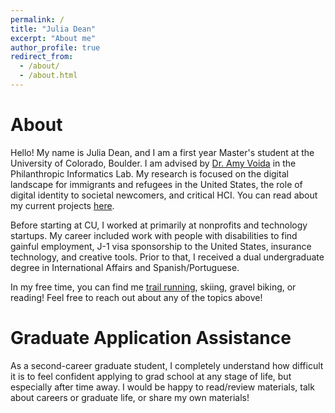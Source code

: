 ```yaml
---
permalink: /
title: "Julia Dean"
excerpt: "About me"
author_profile: true
redirect_from: 
  - /about/
  - /about.html
---
```


About
======
Hello! My name is Julia Dean, and I am a first year Master's student at the University of Colorado, Boulder. I am advised by [Dr. Amy Voida](https://amy.voida.com/) in the Philanthropic Informatics Lab. My research is focused on the digital landscape for immigrants and refugees in the United States, the role of digital identity to societal newcomers, and critical HCI. You can read about my current projects [here](https://juliaarthur3.github.io/research/). 

Before starting at CU, I worked at primarily at nonprofits and technology startups. My career included work with people with disabilities to find gainful employment, J-1 visa sponsorship to the United States, insurance technology, and creative tools. Prior to that, I received a dual undergraduate degree in International Affairs and Spanish/Portuguese. 

In my free time, you can find me [trail running](https://www.strava.com/athletes/25609538), skiing, gravel biking, or reading! Feel free to reach out about any of the topics above!

Graduate Application Assistance
======
As a second-career graduate student, I completely understand how difficult it is to feel confident applying to grad school at any stage of life, but especially after time away. I would be happy to read/review materials, talk about careers or graduate life, or share my own materials!




